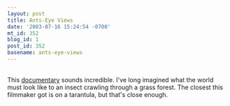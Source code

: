 ```yaml
---
layout: post
title: Ants-Eye Views
date: '2003-07-16 15:24:54 -0700'
mt_id: 352
blog_id: 1
post_id: 352
basename: ants-eye-views
---
```

<br />This <a href="http://www.cnn.com/2003/TECH/science/07/16/coolsc.animalcam/">documentary</a> sounds incredible. I've long imagined what the world must look like to an insect crawling through a grass forest. The closest this filmmaker got is on a tarantula, but that's close enough.<br /><br /><br />
